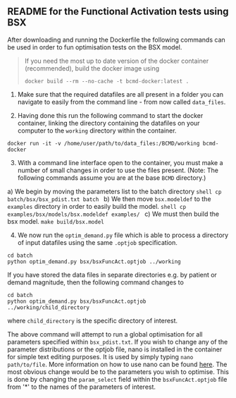 ## README for the Functional Activation tests using BSX

After downloading and running the Dockerfile the following commands can be used in order to fun optimisation tests on the BSX model.

> If you need the most up to date version of the docker container (recommended), build the docker image using
>```shell
> docker build --rm --no-cache -t bcmd-docker:latest .
> ```

1. Make sure that the required datafiles are all present in a folder you can navigate to easily from the command line - from now called `data_files`.

2. Having done this run the following command to start the docker container, linking the directory containing the datafiles on your computer to the `working` directory within the container.
  ```shell
  docker run -it -v /home/user/path/to/data_files:/BCMD/working bcmd-docker
  ```

3. With a command line interface open to the container, you must make a number of small changes in order to use the files present. (Note: The following commands assume you are at the base `BCMD` directory.)
  
  a) We begin by moving the parameters list to the batch directory
    ```shell
    cp batch/bsx/bsx_pdist.txt batch
    ```
  b) We then move `bsx.modeldef` to the `examples` directory in order to easily build the model.
    ```shell
    cp examples/bsx/models/bsx.modeldef examples/
    ```
  c) We must then build the bsx model.
    ```
    make build/bsx.model
    ```
  
4. We now run the `optim_demand.py` file which is able to process a directory of input datafiles using the same `.optjob` specification.
  ```shell
  cd batch
  python optim_demand.py bsx/bsxFuncAct.optjob ../working
  ```
If you have stored the data files in separate directories e.g. by patient or demand magnitude, then the following command changes to
  ```shell
  cd batch
  python optim_demand.py bsx/bsxFuncAct.optjob ../working/child_directory
  ``` 
where `child_directory` is the specific directory of interest.

The above command will attempt to run a global optimisation for all parameters specified within `bsx_pdist.txt`. If you wish to change any of the parameter distributions or the optjob file, nano is installed in the container for simple text editing purposes.
It is used by simply typing `nano path/to/file`. More information on how to use nano can be found [here](https://wiki.gentoo.org/wiki/Nano/Basics_Guide).
The most obvious change would be to the parameters you wish to optimise. This is done by changing the `param_select` field within the `bsxFuncAct.optjob` file from '*' to the names of the parameters of interest.
